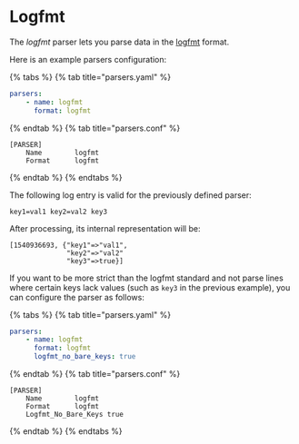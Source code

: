 # Logfmt

The _logfmt_ parser lets you parse data in the [logfmt](https://pkg.go.dev/github.com/kr/logfmt?utm_source=godoc) format.

Here is an example parsers configuration:

{% tabs %}
{% tab title="parsers.yaml" %}

```yaml
parsers:
    - name: logfmt
      format: logfmt
```

{% endtab %}
{% tab title="parsers.conf" %}

```text
[PARSER]
    Name        logfmt
    Format      logfmt
```

{% endtab %}
{% endtabs %}

The following log entry is valid for the previously defined parser:

```text
key1=val1 key2=val2 key3
```

After processing, its internal representation will be:

```text
[1540936693, {"key1"=>"val1",
              "key2"=>"val2"
              "key3"=>true}]
```

If you want to be more strict than the logfmt standard and not parse lines where certain keys lack values (such as `key3` in the previous example), you can configure the parser as follows:

{% tabs %}
{% tab title="parsers.yaml" %}

```yaml
parsers:
    - name: logfmt
      format: logfmt
      logfmt_no_bare_keys: true
```

{% endtab %}
{% tab title="parsers.conf" %}

```text
[PARSER]
    Name        logfmt
    Format      logfmt
    Logfmt_No_Bare_Keys true
```

{% endtab %}
{% endtabs %}

